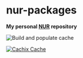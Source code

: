 # nur-packages

**My personal [NUR](https://github.com/nix-community/NUR) repository**

<!-- Remove this if you don't use github actions -->
![Build and populate cache](https://github.com/<YOUR-GITHUB-USER>/nur-packages/workflows/Build%20and%20populate%20cache/badge.svg)

[![Cachix Cache](https://img.shields.io/badge/cachix-demivan-blue.svg)](https://demivan.cachix.org)


